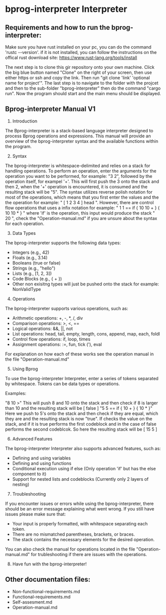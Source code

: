 # bprog-interpreter Interpreter

## Requirements and how to run the bprog-interpreter:
Make sure you have rust installed on your pc, you can do the command 'rustc --version'. if it is not installed, you can follow the instructions on the offical rust download site: https://www.rust-lang.org/tools/install

The next step is to clone this gir repository onto your own machine. Click the big blue button named "Clone" on the right of your screen, then use either https or ssh and copy the link. Then run "git clone 'link' 'optional name for project'". The last step is to navigate to the folder with the projcet and then to the sub-folder "bprog-interpreter" then do the command "cargo run". Now the program should start and the main menu should be displayed. 

## Bprog-interpreter Manual V1

1. Introduction

The Bprog-interpreter is a stack-based language interpreter designed to process Bprog operations and expressions. This manual will provide an overview of the bprog-interpreter syntax and the available functions within the program.

2. Syntax

The bprog-interpreter is whitespace-delimited and relies on a stack for handling operations. To perform an operation, enter the arguments for the operation you want to be performed, for example: "3 2", followed by the operation itself, for exampel '+'. This will first push the 3 onto the stack and then 2, when the '+' operation is encountered, it is consumed and the resulting stack will be "5". The syntax utilizes reverse polish notation for most of the operations, which means that you first enter the values and the the operation for example:
" [ 1 2 3 4 ] head ". However, there are control flow operations that uses a infix notation for example: " 1 1 == if { 10 10 + } { 10 10 * } " where 'if' is the operation, this input would produce the stack " 20 ", check the "Operation-manual.md" if you are unsure about the syntax for each operation.

3. Data Types

The bprog-interpreter supports the following data types:

- Integers (e.g., 42)
- Floats (e.g., 3.14)
- Booleans (true or false)
- Strings (e.g., "hello")
- Lists (e.g., [1, 2, 3])
- Code Blocks (e.g., { + })
- Other non exisitng types will just be pushed onto the stack for example: NonValidType

4. Operations

The bprog-interpreter supports various operations, such as:

- Arithmetic operations: +, -, *, /, div
- Comparison operations: >, <, ==
- Logical operations: &&, ||, not
- List operations: head, tail, empty, length, cons, append, map, each, foldl
- Control flow operations: if, loop, times
- Assignment operations: :=, fun, tick ('), eval 

For explanation on how each of these works see the operation manual in the file "Operation-manual.md"

5. Using Bprog

To use the bprog-interpreter Interpreter, enter a series of tokens separated by whitespace. Tokens can be data types or operations.

Examples:

"8 10 >" This will push 8 and 10 onto the stack and then check if 8 is larger than 10 and the resulting stack will be [ false ]
"5 5 == if { 10 + } { 10 * }" Here we push to 5's onto the stack and then check if they are equal, which they are and the resulting stack is now "true". If checks the value on the stack, and if it is true performs the first codeblock and in the case of false performs the second codeblcok. So here the resulting stack will be [ 15 5 ]

6. Advanced Features

The bprog-interpreter Interpreter also supports advanced features, such as:

- Defining and using variables
- Defining and using functions
- Conditional execution using if else (Only operation 'if' but has the else component to it)
- Support for nested lists and codeblocks (Currently only 2 layers of nesting)

7. Troubleshooting

If you encounter issues or errors while using the bprog-interpreter, there should be an error message explaining what went wrong. If you still have issues please make sure that:

- Your input is properly formatted, with whitespace separating each token.
- There are no mismatched parentheses, brackets, or braces.
- The stack contains the necessary elements for the desired operation.

You can also check the manual for operations located in the file "Operation-manual.md" for trubleshooting if there are issues with the operations. 

8. Have fun with the bprog-interpreter!


## Other documentation files: 
- Non-functional-requirements.md
- Functional-requirements.md
- Self-assesment.md
- Operation-manual.md
